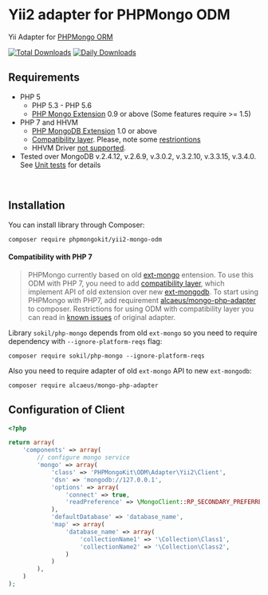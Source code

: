 # Yii2 adapter for PHPMongo ODM

Yii Adapter for [PHPMongo ORM](https://github.com/sokil/php-mongo)

[![Total Downloads](http://img.shields.io/packagist/dt/phpmongokit/yii2-mongo-odm.svg)](https://packagist.org/packages/phpmongokit/yii2-mongo-odm)
[![Daily Downloads](https://poser.pugx.org/phpmongokit/yii2-mongo-odm/d/daily)](https://packagist.org/packages/phpmongokit/yii2-mongo-odm/stats)

Requirements
------------

* PHP 5
   * PHP 5.3 - PHP 5.6
  * [PHP Mongo Extension](https://pecl.php.net/package/mongo) 0.9 or above (Some features require >= 1.5)
* PHP 7 and HHVM
  * [PHP MongoDB Extension](https://pecl.php.net/package/mongodb) 1.0 or above
  * [Compatibility layer](https://github.com/alcaeus/mongo-php-adapter). Please, note some [restriontions](#compatibility-with-php-7)
  * HHVM Driver [not supported](https://derickrethans.nl/mongodb-hhvm.html).
* Tested over MongoDB v.2.4.12, v.2.6.9, v.3.0.2, v.3.2.10, v.3.3.15, v.3.4.0. See [Unit tests](#unit-tests) for details
<br/>

Installation
------------

You can install library through Composer:
```
composer require phpmongokit/yii2-mongo-odm
```

#### Compatibility with PHP 7

> PHPMongo currently based on old [ext-mongo](https://pecl.php.net/package/mongo) entension.
> To use this ODM with PHP 7, you need to add [compatibility layer](https://github.com/alcaeus/mongo-php-adapter), which implement API of old extension over new [ext-mongodb](https://pecl.php.net/package/mongodb).
> To start using PHPMongo with PHP7, add requirement [alcaeus/mongo-php-adapter](https://github.com/alcaeus/mongo-php-adapter) to composer.
> Restrictions for using ODM with compatibility layer you can read in [known issues](https://github.com/alcaeus/mongo-php-adapter#known-issues) of original adapter.

Library `sokil/php-mongo` depends from old `ext-mongo` so you need to require dependency with `--ignore-platform-reqs` flag:
```
composer require sokil/php-mongo --ignore-platform-reqs
```

Also you need to require adapter of old `ext-mongo` API to new `ext-mongodb`:
```
composer require alcaeus/mongo-php-adapter
```

Configuration of Client
-----------------------

```php
<?php

return array(
    'components' => array(
        // configure mongo service
        'mongo' => array(
            'class' => 'PHPMongoKit\ODM\Adapter\Yii2\Client',
            'dsn' => 'mongodb://127.0.0.1',
            'options' => array(
                'connect' => true,
                'readPreference' => \MongoClient::RP_SECONDARY_PREFERRED,
            ),
            'defaultDatabase' => 'database_name',
            'map' => array(
                'database_name' => array(
                    'collectionName1' => '\Collection\Class1',
                    'collectionName2' => '\Collection\Class2',
                )
            )
        ),
    )
);
```
